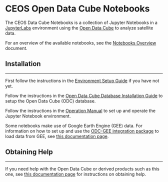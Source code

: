 # CEOS Open Data Cube Notebooks

The CEOS Data Cube Notebooks is a collection of Jupyter Notebooks in a [JupyterLabs](https://jupyter.org/) environment using the [Open Data Cube](https://www.opendatacube.org/) to analyze satellite data.

For an overview of the available notebooks, see the [Notebooks Overview](docs/notebooks_overview.md) document.

## Installation
-------

First follow the instructions in the [Environment Setup Guide](https://ceos-odc.readthedocs.io/en/latest/modules/install_docs/environment_setup.html) if you have not yet.

Follow the instructions in the [Open Data Cube Database Installation Guide](https://ceos-odc.readthedocs.io/en/latest/modules/install_docs/database_install.html) to setup the Open Data Cube (ODC) database.

Follow the instructions in the [Operation Manual](docs/notebooks_operation_manual.md) to set up and operate the Jupyter Notebook environment.

Some notebooks make use of Google Earth Engine (GEE) data. For information on how to set up and use the [ODC-GEE integration package](https://github.com/ceos-seo/odc-gee) to load data from GEE, see [this documentation page](https://ceos-odc.readthedocs.io/en/latest/modules/odc_products_technical_docs/odc_gee_technical_doc.html).

## Obtaining Help
-------

If you need help with the Open Data Cube or derived products such as this one, see [this documentation page](https://ceos-odc.readthedocs.io/en/latest/modules/help/obtaining_help.html) for instructions on obtaining help.
